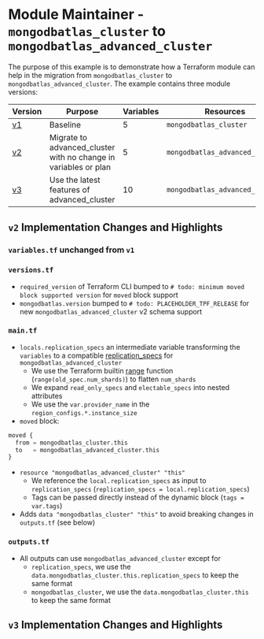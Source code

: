# Module Maintainer - `mongodbatlas_cluster` to `mongodbatlas_advanced_cluster`

The purpose of this example is to demonstrate how a Terraform module can help in the migration from `mongodbatlas_cluster` to `mongodbatlas_advanced_cluster`.
The example contains three module versions:

<!-- Update Variable count -->
Version | Purpose | Variables | Resources
--- | --- | --- | ---
[v1](./v1) | Baseline | 5 | `mongodbatlas_cluster`
[v2](./v2) | Migrate to advanced_cluster with no change in variables or plan | 5 | `mongodbatlas_advanced_cluster`
[v3](./v3) | Use the latest features of advanced_cluster | 10 | `mongodbatlas_advanced_cluster`

## `v2` Implementation Changes and Highlights

### `variables.tf` unchanged from `v1`
### `versions.tf`
- `required_version` of Terraform CLI bumped to `# todo: minimum moved block supported version` for `moved` block support
- `mongodbatlas.version` bumped to `# todo: PLACEHOLDER_TPF_RELEASE` for new `mongodbatlas_advanced_cluster` v2 schema support

### `main.tf`
<!-- TODO: Update link to (schema v2) docs page -->
- `locals.replication_specs` an intermediate variable transforming the `variables` to a compatible [replication_specs](https://registry.terraform.io/providers/mongodb/mongodbatlas/latest/docs/resources/advanced_cluster#replication_specs-1) for `mongodbatlas_advanced_cluster`
  - We use the Terraform builtin [range](https://developer.hashicorp.com/terraform/language/functions/range) function (`range(old_spec.num_shards)`) to flatten `num_shards`
  - We expand `read_only_specs` and `electable_specs` into nested attributes
  - We use the `var.provider_name` in the `region_configs.*.instance_size`
- `moved` block:
```terraform
moved {
  from = mongodbatlas_cluster.this
  to   = mongodbatlas_advanced_cluster.this
}
```
- `resource "mongodbatlas_advanced_cluster" "this"`
  - We reference the `local.replication_specs` as input to `replication_specs` (`replication_specs = local.replication_specs`)
  - Tags can be passed directly instead of the dynamic block (`tags = var.tags`)
- Adds `data "mongodbatlas_cluster" "this"` to avoid breaking changes in `outputs.tf` (see below)

### `outputs.tf`
- All outputs can use `mongodbatlas_advanced_cluster` except for
  - `replication_specs`, we use the `data.mongodbatlas_cluster.this.replication_specs` to keep the same format
  - `mongodbatlas_cluster`, we use the `data.mongodbatlas_cluster.this` to keep the same format


## `v3` Implementation Changes and Highlights
